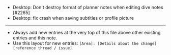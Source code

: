- Desktop: Don't destroy format of planner notes when editing dive notes [#2265]
- Desktop: fix crash when saving subtitles or profile picture
---
* Always add new entries at the very top of this file above other existing entries and this note.
* Use this layout for new entries: `[Area]: [Details about the change] [reference thread / issue]`
